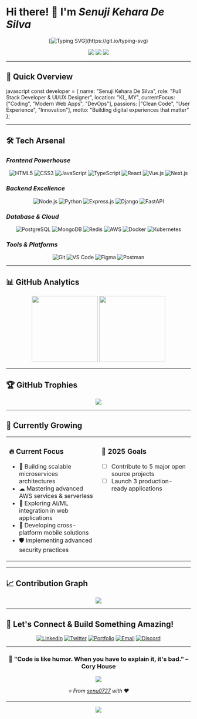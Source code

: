 # Hi there! 👋 I'm *Senuji Kehara De Silva*

<div align="center">
  
  [![Typing SVG](https://readme-typing-svg.herokuapp.com?font=Fira+Code&weight=600&size=28&duration=4000&pause=1000&color=00D9FF&center=true&vCenter=true&multiline=true&width=600&height=100&lines=Full+Stack+Developer;UI%2FUX+Enthusiast;)](https://git.io/typing-svg)
  
  <p align="center">
    <img src="https://img.shields.io/badge/Focus-Full%20Stack%20Development-brightgreen?style=for-the-badge&logo=code&logoColor=white"/>
    <img src="https://img.shields.io/badge/Lives-KL%20Malaysia-blue?style=for-the-badge&logo=googlemaps&logoColor=white"/>
    <img src="https://img.shields.io/badge/Languages-English%20%26%20Sinhala-red?style=for-the-badge&logo=googletranslate&logoColor=white"/>
  </p>

</div>

---

## 🚀 Quick Overview

javascript
const developer = {
    name: "Senuji Kehara De Silva",
    role: "Full Stack Developer & UI/UX Designer",
    location: "KL, MY",
    currentFocus: ["Coding", "Modern Web Apps", "DevOps"],
    passions: ["Clean Code", "User Experience", "Innovation"],
    motto: "Building digital experiences that matter"
};


---

## 🛠 Tech Arsenal

### *Frontend Powerhouse*
<div align="center">

![HTML5](https://img.shields.io/badge/HTML5-E34F26?style=for-the-badge&logo=html5&logoColor=white)
![CSS3](https://img.shields.io/badge/CSS3-1572B6?style=for-the-badge&logo=css3&logoColor=white)
![JavaScript](https://img.shields.io/badge/JavaScript-F7DF1E?style=for-the-badge&logo=javascript&logoColor=black)
![TypeScript](https://img.shields.io/badge/TypeScript-007ACC?style=for-the-badge&logo=typescript&logoColor=white)
![React](https://img.shields.io/badge/React-20232A?style=for-the-badge&logo=react&logoColor=61DAFB)
![Vue.js](https://img.shields.io/badge/Vue.js-35495E?style=for-the-badge&logo=vue.js&logoColor=4FC08D)
![Next.js](https://img.shields.io/badge/Next.js-000000?style=for-the-badge&logo=next.js&logoColor=white)

</div>

### *Backend Excellence*
<div align="center">

![Node.js](https://img.shields.io/badge/Node.js-43853D?style=for-the-badge&logo=node.js&logoColor=white)
![Python](https://img.shields.io/badge/Python-3776AB?style=for-the-badge&logo=python&logoColor=white)
![Express.js](https://img.shields.io/badge/Express.js-404D59?style=for-the-badge&logo=express&logoColor=white)
![Django](https://img.shields.io/badge/Django-092E20?style=for-the-badge&logo=django&logoColor=white)
![FastAPI](https://img.shields.io/badge/FastAPI-005571?style=for-the-badge&logo=fastapi&logoColor=white)

</div>

### *Database & Cloud*
<div align="center">

![PostgreSQL](https://img.shields.io/badge/PostgreSQL-316192?style=for-the-badge&logo=postgresql&logoColor=white)
![MongoDB](https://img.shields.io/badge/MongoDB-4EA94B?style=for-the-badge&logo=mongodb&logoColor=white)
![Redis](https://img.shields.io/badge/Redis-DC382D?style=for-the-badge&logo=redis&logoColor=white)
![AWS](https://img.shields.io/badge/Amazon_AWS-232F3E?style=for-the-badge&logo=amazon-aws&logoColor=white)
![Docker](https://img.shields.io/badge/Docker-2496ED?style=for-the-badge&logo=docker&logoColor=white)
![Kubernetes](https://img.shields.io/badge/Kubernetes-326CE5?style=for-the-badge&logo=kubernetes&logoColor=white)

</div>

### *Tools & Platforms*
<div align="center">

![Git](https://img.shields.io/badge/Git-F05032?style=for-the-badge&logo=git&logoColor=white)
![VS Code](https://img.shields.io/badge/VS_Code-007ACC?style=for-the-badge&logo=visual-studio-code&logoColor=white)
![Figma](https://img.shields.io/badge/Figma-F24E1E?style=for-the-badge&logo=figma&logoColor=white)
![Postman](https://img.shields.io/badge/Postman-FF6C37?style=for-the-badge&logo=postman&logoColor=white)

</div>

---

## 📊 GitHub Analytics

<div align="center">
  <img height="180em" src="https://github-readme-stats.vercel.app/api?username=senu0727&show_icons=true&theme=tokyonight&include_all_commits=true&count_private=true&hide_border=true&bg_color=0D1117&title_color=00D9FF&icon_color=00D9FF&text_color=FFFFFF"/>
  <img height="180em" src="https://github-readme-stats.vercel.app/api/top-langs/?username=senu0727&layout=compact&langs_count=8&theme=tokyonight&hide_border=true&bg_color=0D1117&title_color=00D9FF&text_color=FFFFFF"/>
</div>



---

## 🏆 GitHub Trophies

<div align="center">
  <img src="https://github-profile-trophy.vercel.app/?username=senu0727&theme=onestar&no-frame=true&column=7&margin-w=15&margin-h=15"/>
</div>

---

## 🌟 Currently Growing

<table>
<tr>
<td valign="top" width="50%">

### 🔥 Current Focus
- 🚀 Building scalable microservices architectures
- ☁ Mastering advanced AWS services & serverless
- 🤖 Exploring AI/ML integration in web applications  
- 📱 Developing cross-platform mobile solutions
- 🛡 Implementing advanced security practices

</td>
<td valign="top" width="50%">

### 🎯 2025 Goals
- [ ] Contribute to 5 major open source projects
- [ ] Launch 3 production-ready applications

</td>
</tr>
</table>

---

## 📈 Contribution Graph

<div align="center">
  <img src="https://github-readme-activity-graph.vercel.app/graph?username=senu0727&theme=tokyo-night&bg_color=0D1117&color=00D9FF&line=00D9FF&point=FFFFFF&area=true&hide_border=true"/>
</div>

---



## 🤝 Let's Connect & Build Something Amazing!

<div align="center">

[![LinkedIn](https://img.shields.io/badge/LinkedIn-0077B5?style=for-the-badge&logo=linkedin&logoColor=white)](https://linkedin.com/in/yourprofile)
[![Twitter](https://img.shields.io/badge/Twitter-1DA1F2?style=for-the-badge&logo=twitter&logoColor=white)](https://twitter.com/yourhandle)
[![Portfolio](https://img.shields.io/badge/Portfolio-FF5722?style=for-the-badge&logo=google-chrome&logoColor=white)](https://yourportfolio.com)
[![Email](https://img.shields.io/badge/Email-D14836?style=for-the-badge&logo=gmail&logoColor=white)](mailto:your.email@gmail.com)
[![Discord](https://img.shields.io/badge/Discord-7289DA?style=for-the-badge&logo=discord&logoColor=white)](https://discord.gg/yourserver)

</div>

---

<div align="center">
  
  ### 💭 "Code is like humor. When you have to explain it, it's bad." – Cory House

  <img src="https://komarev.com/ghpvc/?username=senu0727&color=00D9FF&style=for-the-badge&label=Profile+Views"/>
  
  *⭐ From [senu0727](https://github.com/senu0727) with ❤*

</div>

---

<div align="center">
  <img src="https://capsule-render.vercel.app/api?type=waving&color=gradient&height=100&section=footer&animation=fadeIn"/>
</div>
